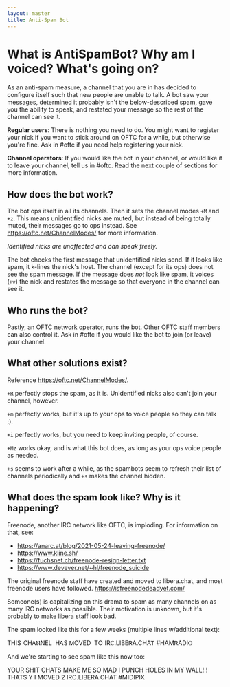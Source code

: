 ```yaml
---
layout: master
title: Anti-Spam Bot
---
```


# What is AntiSpamBot? Why am I voiced? What's going on?

As an anti-spam measure, a channel that you are in has decided to configure
itself such that new people are unable to talk. A bot saw your messages,
determined it probably isn't the below-described spam, gave you the ability to
speak, and restated your message so the rest of the channel can see it.

**Regular users**:
There is nothing you need to do. You might want to register your nick if you
want to stick around on OFTC for a while, but otherwise you're fine. Ask in
#oftc if you need help registering your nick.

**Channel operators**:
If you would like the bot in your channel, or would like it to leave your
channel, tell us in #oftc. Read the next couple of sections for more
information.


## How does the bot work?

The bot ops itself in all its channels. Then it sets the channel modes `+M` and
`+z`.  This means unidentified nicks are muted, but instead of being totally
muted, their messages go to ops instead. See <https://oftc.net/ChannelModes/> for
more information.

*Identified nicks are unaffected and can speak freely.*

The bot checks the first message that unidentified nicks send. If it looks like
spam, it k-lines the nick's host. The channel (except for its ops) does not see
the spam message.  If the message does *not* look like spam, it voices (`+v`) the
nick and restates the message so that everyone in the channel can see it.

## Who runs the bot?

Pastly, an OFTC network operator, runs the bot. Other OFTC staff members can
also control it. Ask in #oftc if you would like the bot to join (or leave) your
channel.

## What other solutions exist?

Reference <https://oftc.net/ChannelModes/>.

`+R` perfectly stops the spam, as it is. Unidentified nicks also can't join your
channel, however.

`+m` perfectly works, but it's up to your ops to voice people so they can talk
;).

`+i` perfectly works, but you need to keep inviting people, of course.

`+Mz` works okay, and is what this bot does, as long as your ops voice people as
needed.

`+s` seems to work after a while, as the spambots seem to refresh their list of
channels periodically and `+s` makes the channel hidden.

## What does the spam look like? Why is it happening?

Freenode, another IRC network like OFTC, is imploding. For information on that,
see:

- <https://anarc.at/blog/2021-05-24-leaving-freenode/>
- <https://www.kline.sh/>
- <https://fuchsnet.ch/freenode-resign-letter.txt>
- <https://www.devever.net/~hl/freenode_suicide>

The original freenode staff have created and moved to libera.chat, and most
freenode users have followed. <https://isfreenodedeadyet.com/>

Someone(s) is capitalizing on this drama to spam as many channels on as many
IRC networks as possible. Their motivation is unknown, but it's probably to
make libera staff look bad.

The spam looked like this for a few weeks (multiple lines w/additional text):

   THІЅ  ⅭHᎪⲚΝΕL  ΗᎪS  ᎷОVΕD  ТO  IRⲤ.ⅬⅠΒEᏒA.CHAᎢ  #HAΜᏒΑⅮΙⲞ

And we're starting to see spam like this now too:

   YOUR SHIT CHATS MAKE ME SO MAD I PUNCH HOLES IN MY WALL!!! THATS Y I MOVED 2 IRC.LIBERA.CHAT #MIDIPIX <imgur link redacted>
